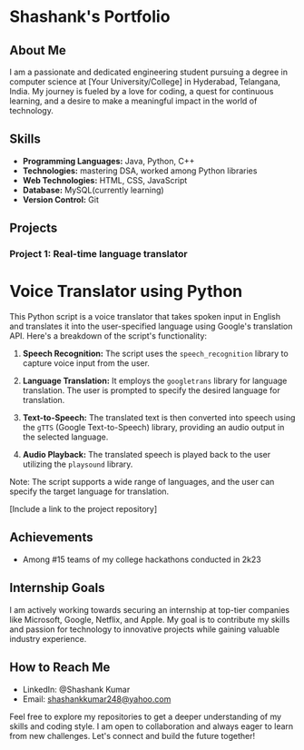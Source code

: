 # Shashank's Portfolio

## About Me

I am a passionate and dedicated engineering student pursuing a degree in computer science at [Your University/College] in Hyderabad, Telangana, India. My journey is fueled by a love for coding, a quest for continuous learning, and a desire to make a meaningful impact in the world of technology.

## Skills

- **Programming Languages:** Java, Python, C++
- **Technologies:** mastering DSA, worked among Python libraries
- **Web Technologies:** HTML, CSS, JavaScript
- **Database:** MySQL(currently learning)
- **Version Control:** Git

## Projects

### Project 1: Real-time language translator

# Voice Translator using Python

This Python script is a voice translator that takes spoken input in English and translates it into the user-specified language using Google's translation API. Here's a breakdown of the script's functionality:

1. **Speech Recognition:** The script uses the `speech_recognition` library to capture voice input from the user.

2. **Language Translation:** It employs the `googletrans` library for language translation. The user is prompted to specify the desired language for translation.

3. **Text-to-Speech:** The translated text is then converted into speech using the `gTTS` (Google Text-to-Speech) library, providing an audio output in the selected language.

4. **Audio Playback:** The translated speech is played back to the user utilizing the `playsound` library.

Note: The script supports a wide range of languages, and the user can specify the target language for translation.


[Include a link to the project repository]

## Achievements

- Among #15 teams of my college hackathons conducted in 2k23

## Internship Goals

I am actively working towards securing an internship at top-tier companies like Microsoft, Google, Netflix, and Apple. My goal is to contribute my skills and passion for technology to innovative projects while gaining valuable industry experience.

## How to Reach Me

- LinkedIn: @Shashank Kumar
- Email: shashankkumar248@yahoo.com


Feel free to explore my repositories to get a deeper understanding of my skills and coding style. I am open to collaboration and always eager to learn from new challenges. Let's connect and build the future together!

